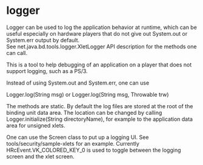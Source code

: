 # logger

Logger can be used to log the application behavior at runtime, which can be useful
especially on hardware players that do not give out System.out or System.err output by default.  
See net.java.bd.tools.logger.XletLogger API description for the methods one can call.


This is a tool to help debugging of an application on a player that does not support logging, such as a PS/3.

Instead of using System.out and System.err, one can use

Logger.log(String msg)
or
Logger.log(String msg, Throwable trw) 

The methods are static.   By default the log files are stored at the root of the binding unit data area. 
The location can be changed by calling Logger.initialize(String directoryName), for example to the application data area for unsigned xlets.

One can use the Screen class to put up a logging UI.  See tools/security/sample-xlets for an example. 
Currently HRcEvent.VK_COLORED_KEY_0 is used to toggle between the logging screen and the xlet screen.
